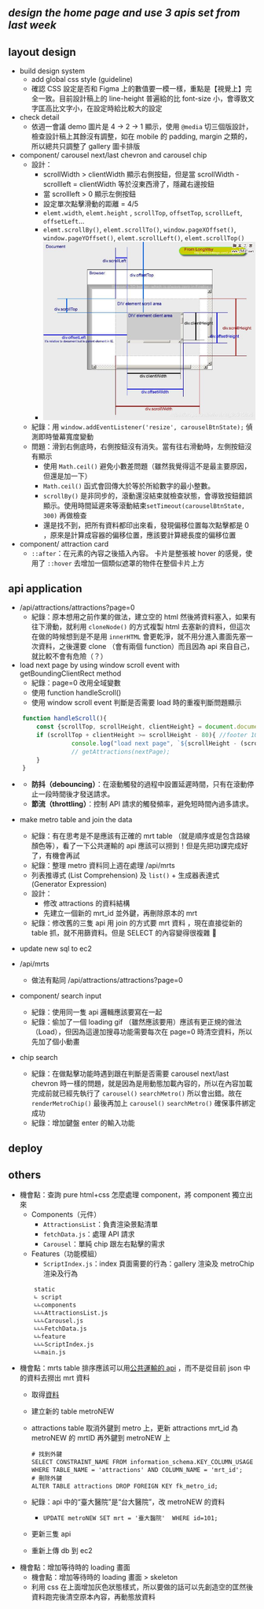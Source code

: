 *design the home page and use 3 apis set from last week*
---
## layout design
- build design system
	- add global css style (guideline)
	- 確認 CSS 設定是否和 Figma 上的數值要一模一樣，重點是【視覺上】完全一致。目前設計稿上的  line-height 普遍給的比 font-size 小，會導致文字匡高比文字小，在設定時給比較大的設定
- check detail
	- 依週一會議 demo 圖片是 4 -> 2 -> 1 顯示，使用 `@media` 切三個版設計，檢查設計稿上其餘沒有調整，如在 mobile 的 padding, margin 之類的，所以總共只調整了 gallery 圖卡排版 
- component/ carousel next/last chevron and carousel chip
	- 設計：
		- scrollWidth > clientWidth 顯示右側按鈕，但是當 scrollWidth - scrollleft = clientWidth 等於沒東西滑了，隱藏右邊按鈕
		- 當 scrollleft > 0 顯示左側按鈕
		- 設定單次點擊滑動的距離 = 4/5
		- `elemt.width`, `elemt.height` , `scrollTop`, `offsetTop`, `scrollLeft`, `offsetLeft`...
		- `elemt.scrollBy()`, `elemt.scrollTo()`, `window.pageXOffset()`, `window.pageYOffset()`, `elemt.scrollLeft()`, `elemt.scrollTop()`
		- ![scroll-event](source/scroll-event.png)
	- 紀錄：用 `window.addEventListener('resize', carouselBtnState);` 偵測即時螢幕寬度變動
	- 問題：滑到右側底時，右側按鈕沒有消失。當有往右滑動時，左側按鈕沒有顯示
		- 使用 `Math.ceil()` 避免小數差問題（雖然我覺得這不是最主要原因，但還是加一下）
		- `Math.ceil()` 函式會回傳大於等於所給數字的最小整數。
		- `scrollBy()` 是非同步的，滾動還沒結束就檢查狀態，會導致按鈕錯誤顯示。使用時間延遲來等滾動結束`setTimeout(carouselBtnState, 300)` 再做檢查
		- 還是找不到，把所有資料都印出來看，發現偏移位置每次點擊都是 0 ，原來是計算成容器的偏移位置，應該要計算總長度的偏移位置
- component/ attraction card
	- `::after`：在元素的內容之後插入內容。 卡片是整張被 hover 的感覺，使用了 `::hover` 去增加一個類似遮罩的物件在整個卡片上方


## api application
- /api/attractions/attractions?page=0
	- 紀錄：原本想用之前作業的做法，建立空的 html 然後將資料塞入，如果有往下滑動，就利用 `cloneNode()` 的方式複製 html 去塞新的資料，但這次在做的時候想到是不是用 `innerHTML` 會更乾淨，就不用分進入畫面先塞一次資料，之後還要 clone （會有兩個 function）而且因為 api 來自自己，就比較不會有危險（？）
- load next page by using window scroll event with getBoundingClientRect method
	- 紀錄：page=0 改用全域變數
	- 使用 function handleScroll()
	- 使用 window scroll event 判斷是否需要 load 時的重複判斷問題顯示

```javascript
    function handleScroll(){
        const {scrollTop, scrollHeight, clientHeight} = document.documentElement;
        if (scrollTop + clientHeight >= scrollHeight - 80){ //footer 104px
		          console.log("load next page", `${scrollHeight - (scrollTop + clientHeight)}`)
		          // getAttractions(nextPage);
        }
    }
```
- 
	- **防抖（debouncing）**：在滾動觸發的過程中設置延遲時間，只有在滾動停止一段時間後才發送請求。
	- **節流（throttling）**：控制 API 請求的觸發頻率，避免短時間內過多請求。

- make metro table and join the data
	- 紀錄：有在思考是不是應該有正確的 mrt table （就是順序或是包含路線顏色等），看了一下公共運輸的 api 應該可以撈到！但是先把功課完成好了，有機會再試
	- 紀錄：整理 metro 資料同上週在處理  /api/mrts
	- 列表推導式 (List Comprehension) 及 `list()` + 生成器表達式 (Generator Expression)
	- 設計：
		- 修改 attractions 的資料結構
		- 先建立一個新的 mrt_id 並外鍵，再刪除原本的 mrt
	- 紀錄：修改舊的三隻 api 用 join 的方式要 mrt 資料 ，現在直接從新的 table 抓，就不用篩資料。但是 SELECT 的內容變得很複雜 🤣
- update new sql to ec2
- /api/mrts
	- 做法有點同 /api/attractions/attractions?page=0
- component/ search input
	- 紀錄：使用同一隻 api 邏輯應該要寫在一起
	- 紀錄：偷加了一個 loading gif （雖然應該要用）應該有更正規的做法（Load），但因為這邊加搜尋功能需要每次在 page=0 時清空資料，所以先加了個小動畫
- chip search
	- 紀錄：在做點擊功能時遇到跟在判斷是否需要  carousel next/last chevron 時一樣的問題，就是因為是用動態加載內容的，所以在內容加載完成前就已經先執行了 `carousel()` `searchMetro()` 所以會出錯。故在 `renderMetroChip()` 最後再加上 `carousel()` `searchMetro()` 確保事件綁定成功
	- 紀錄：增加鍵盤 enter 的輸入功能
## deploy
## others
- 機會點：查詢 pure html+css 怎麼處理 component，將 component 獨立出來
	- Components（元件）
		- `AttractionsList`：負責渲染景點清單
		- `fetchData.js`：處理 API 請求
		- `Carousel`：單純 chip 跟左右點擊的需求
	- Features（功能模組）
		- `ScriptIndex.js`：index 頁面需要的行為：gallery 渲染及 metroChip 渲染及行為
	```
		static
		∟ script
		∟∟components
		∟∟∟AttractionsList.js
		∟∟∟Carousel.js
		∟∟∟FetchData.js
		∟∟feature
		∟∟∟ScriptIndex.js
		∟∟main.js
	```
- 機會點：mrts table 排序應該可以用[公共運輸的 api](https://www.metro.taipei/cp.aspx?n=BDEB860F2BE3E249) ，而不是從目前 json 中的資料去撈出 mrt 資料
	- 取得[資料](https://tdx.transportdata.tw/api/basic/v2/Rail/Metro/Station/TRTC?%24format=JSON)
	- 建立新的 table metroNEW
	- attractions table 取消外鍵到 metro 上，更新 attractions mrt_id 為 metroNEW 的 mrtID 再外鍵到 metroNEW 上

		```mysql
		# 找到外鍵
		SELECT CONSTRAINT_NAME FROM information_schema.KEY_COLUMN_USAGE WHERE TABLE_NAME = 'attractions' AND COLUMN_NAME = 'mrt_id';
		# 刪除外鍵
		ALTER TABLE attractions DROP FOREIGN KEY fk_metro_id;
		```
	- 紀錄：api 中的“臺大醫院”是“台大醫院”，改 metroNEW 的資料
		- `UPDATE metroNEW SET mrt = '臺大醫院'  WHERE id=101;`
	- 更新三隻 api
	- 重新上傳 db 到 ec2
- 機會點：增加等待時的 loading 畫面
	- 機會點：增加等待時的 loading 畫面 > skeleton
	- 利用 css 在上面增加灰色狀態樣式，所以要做的話可以先創造空的匡然後資料跑完後清空原本內容，再動態放資料